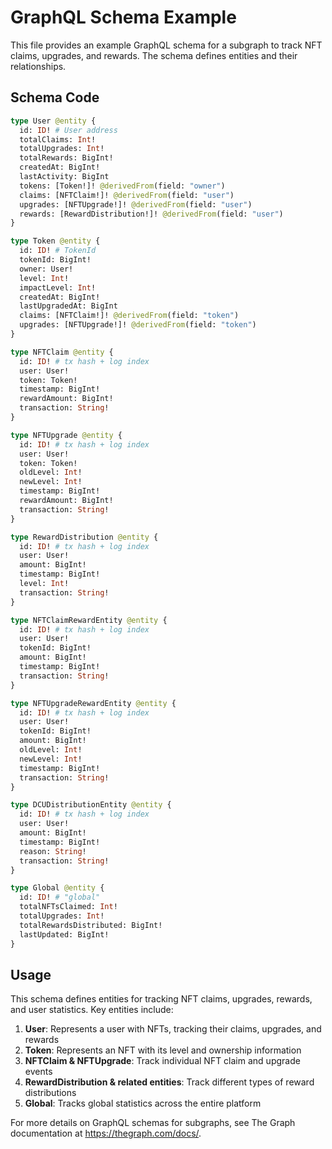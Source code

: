 # GraphQL Schema Example

This file provides an example GraphQL schema for a subgraph to track NFT claims, upgrades, and rewards. The schema defines entities and their relationships.

## Schema Code

```graphql
type User @entity {
  id: ID! # User address
  totalClaims: Int!
  totalUpgrades: Int!
  totalRewards: BigInt!
  createdAt: BigInt!
  lastActivity: BigInt
  tokens: [Token!]! @derivedFrom(field: "owner")
  claims: [NFTClaim!]! @derivedFrom(field: "user")
  upgrades: [NFTUpgrade!]! @derivedFrom(field: "user")
  rewards: [RewardDistribution!]! @derivedFrom(field: "user")
}

type Token @entity {
  id: ID! # TokenId
  tokenId: BigInt!
  owner: User!
  level: Int!
  impactLevel: Int!
  createdAt: BigInt!
  lastUpgradedAt: BigInt
  claims: [NFTClaim!]! @derivedFrom(field: "token")
  upgrades: [NFTUpgrade!]! @derivedFrom(field: "token")
}

type NFTClaim @entity {
  id: ID! # tx hash + log index
  user: User!
  token: Token!
  timestamp: BigInt!
  rewardAmount: BigInt!
  transaction: String!
}

type NFTUpgrade @entity {
  id: ID! # tx hash + log index
  user: User!
  token: Token!
  oldLevel: Int!
  newLevel: Int!
  timestamp: BigInt!
  rewardAmount: BigInt!
  transaction: String!
}

type RewardDistribution @entity {
  id: ID! # tx hash + log index
  user: User!
  amount: BigInt!
  timestamp: BigInt!
  level: Int!
  transaction: String!
}

type NFTClaimRewardEntity @entity {
  id: ID! # tx hash + log index
  user: User!
  tokenId: BigInt!
  amount: BigInt!
  timestamp: BigInt!
  transaction: String!
}

type NFTUpgradeRewardEntity @entity {
  id: ID! # tx hash + log index
  user: User!
  tokenId: BigInt!
  amount: BigInt!
  oldLevel: Int!
  newLevel: Int!
  timestamp: BigInt!
  transaction: String!
}

type DCUDistributionEntity @entity {
  id: ID! # tx hash + log index
  user: User!
  amount: BigInt!
  timestamp: BigInt!
  reason: String!
  transaction: String!
}

type Global @entity {
  id: ID! # "global"
  totalNFTsClaimed: Int!
  totalUpgrades: Int!
  totalRewardsDistributed: BigInt!
  lastUpdated: BigInt!
}
```

## Usage

This schema defines entities for tracking NFT claims, upgrades, rewards, and user statistics. Key entities include:

1. **User**: Represents a user with NFTs, tracking their claims, upgrades, and rewards
2. **Token**: Represents an NFT with its level and ownership information
3. **NFTClaim & NFTUpgrade**: Track individual NFT claim and upgrade events
4. **RewardDistribution & related entities**: Track different types of reward distributions
5. **Global**: Tracks global statistics across the entire platform

For more details on GraphQL schemas for subgraphs, see The Graph documentation at https://thegraph.com/docs/. 